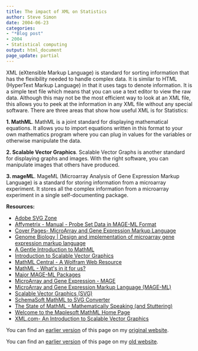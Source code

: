 ```yaml
---
title: The impact of XML on Statistics
author: Steve Simon
date: 2004-06-23
categories:
- "*Blog post"
- 2004
- Statistical computing
output: html_document
page_update: partial
---
```

XML (eXtensible Markup Language) is standard for sorting information
that has the flexibility needed to handle complex data. It is similar to
HTML (HyperText Markup Language) in that it uses tags to denote
information. It is a simple text file which means that you can use a
text editor to view the raw data. Although this may not be the most
efficient way to look at an XML file, this allows you to peek at the
information in any XML file without any special software. There are
three areas that show how useful XML is for Statistics:

**1. MathML**. MathML is a joint standard for displaying mathematical
equations. It allows you to import equations written in this format to
your own mathematics program where you can plug in values for the
variables or otherwise manipulate the data.

**2. Scalable Vector Graphics**. Scalable Vector Graphs is another
standard for displaying graphs and images. With the right software, you
can manipulate images that others have produced.

**3. mageML**. MageML (Microarray Analysis of Gene Expression Markup
Language) is a standard for storing information from a microarray
experiment. It stores all the complex information from a microarray
experiment in a single self-documenting package.

**Resources:**

-   [Adobe SVG Zone](http://www.adobe.com/svg/)
-   [Affymetrix - Manual - Probe Set Data in MAGE-ML
    Format](http://www.affymetrix.com/support/technical/manual/netaffx_MAGE_ML_manual.affx)
-   [Cover Pages- MicroArray and Gene Expression Markup
    Language](http://xml.coverpages.org/mageML.html)
-   [Genome Biology \| Design and implementation of microarray gene
    expression markup
    language](http://genomebiology.com/2002/3/9/research/0046)
-   [A Gentle Introduction to
    MathML](http://www.dessci.com/en/support/tutorials/mathml/default.htm)
-   [Introduction to Scalable Vector
    Graphics](http://www.xml.com/pub/a/2001/03/21/svg.html)
-   [MathML Central - A Wolfram Web
    Resource](http://www.mathmlcentral.com/)
-   [MathML - What's in it for
    us?](http://tech.irt.org/articles/js081/)
-   [Major MAGE-ML
    Packages](http://franklin.imgen.bcm.tmc.edu/downloads/mage/mageML.descript.html)
-   [MicroArray and Gene Expression -
    MAGE](http://www.mged.org/Workgroups/MAGE/mage.html)
-   [MicroArray and Gene Expression Markup Language
    (MAGE-ML)](http://barleybase.org/mageml.php)
-   [Scalable Vector Graphics (SVG)](http://www.w3.org/Graphics/SVG/)
-   [SchemaSoft MathML to SVG
    Converter](http://www.schemasoft.com/MathML/)
-   [The State of MathML - Mathematically Speaking (and
    Stuttering)](http://tech.irt.org/articles/js208/)
-   [Welcome to the Maplesoft MathML Home
    Page](http://www.maplesoft.com/standards/MathML/info.html)
-   [XML.com- An Introduction to Scalable Vector
    Graphics](http://www.xml.com/pub/a/2001/03/21/svg.html)

You can find an [earlier version](http://www.pmean.com/04/xml.html) of this page on my [original website](http://www.pmean.com/original_site.html).

You can find an [earlier version][sim1] of this page on my [old website][sim2].

[sim1]: http://www.pmean.com/04/xml.html
[sim2]: http://www.pmean.com
